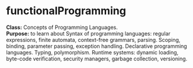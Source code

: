 # functionalProgramming
<div>
  <span><strong>Class:</strong></span> Concepts of Programming Languages. <br/>
  <span><strong>Purpose:</strong></span> to learn about Syntax of programming languages: regular expressions, finite automata, context-free grammars, parsing. Scoping, binding, parameter passing, exception handling. Declarative programming languages. Typing, polymorphism. Runtime systems: dynamic loading, byte-code verification, security managers, garbage collection, versioning. 
  </div>
